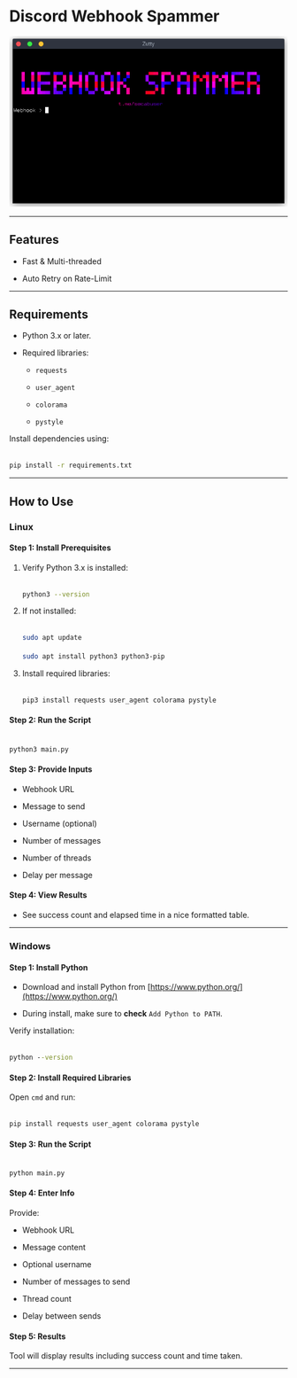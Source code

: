 # Discord Webhook Spammer


![Screenshot of Tool](tool_screenshot.png)


---


## Features

- Fast & Multi-threaded

- Auto Retry on Rate-Limit


---


## Requirements

- Python 3.x or later.

- Required libraries:

  - `requests`

  - `user_agent`

  - `colorama`

  - `pystyle`


Install dependencies using:

```bash

pip install -r requirements.txt

````


---


## How to Use


### Linux


#### Step 1: Install Prerequisites


1. Verify Python 3.x is installed:


   ```bash

   python3 --version

   ```

2. If not installed:


   ```bash

   sudo apt update

   sudo apt install python3 python3-pip

   ```

3. Install required libraries:


   ```bash

   pip3 install requests user_agent colorama pystyle

   ```


#### Step 2: Run the Script


```bash

python3 main.py

```


#### Step 3: Provide Inputs


* Webhook URL

* Message to send

* Username (optional)

* Number of messages

* Number of threads

* Delay per message


#### Step 4: View Results


* See success count and elapsed time in a nice formatted table.


---


### Windows


#### Step 1: Install Python


* Download and install Python from [https://www.python.org/](https://www.python.org/)

* During install, make sure to **check** `Add Python to PATH`.


Verify installation:


```cmd

python --version

```


#### Step 2: Install Required Libraries


Open `cmd` and run:


```cmd

pip install requests user_agent colorama pystyle

```


#### Step 3: Run the Script


```cmd

python main.py

```


#### Step 4: Enter Info


Provide:


* Webhook URL

* Message content

* Optional username

* Number of messages to send

* Thread count

* Delay between sends


#### Step 5: Results


Tool will display results including success count and time taken.


--- 
